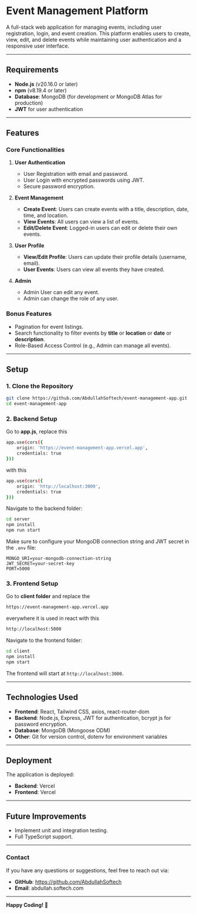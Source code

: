 
# Event Management Platform

A full-stack web application for managing events, including user registration, login, and event creation. This platform enables users to create, view, edit, and delete events while maintaining user authentication and a responsive user interface.

---

## **Requirements**
- **Node.js** (v20.16.0 or later)
- **npm** (v8.19.4 or later)
- **Database**: MongoDB (for development or MongoDB Atlas for production)
- **JWT** for user authentication

---

## **Features**

### **Core Functionalities**
1. **User Authentication**
   - User Registration with email and password.
   - User Login with encrypted passwords using JWT.
   - Secure password encryption.

2. **Event Management**
   - **Create Event**: Users can create events with a title, description, date, time, and location.
   - **View Events**: All users can view a list of events.
   - **Edit/Delete Event**: Logged-in users can edit or delete their own events.

3. **User Profile**
   - **View/Edit Profile**: Users can update their profile details (username, email).
   - **User Events**: Users can view all events they have created.

4. **Admin**
   - Admin User can edit any event.
   - Admin can change the role of any user.

### **Bonus Features**
- Pagination for event listings.
- Search functionality to filter events by **title** or **location** or **date** or **description**.
- Role-Based Access Control (e.g., Admin can manage all events).

---

## **Setup**

### 1. **Clone the Repository**
```bash
git clone https://github.com/AbdullahSoftech/event-management-app.git
cd event-management-app
```

### 2. **Backend Setup**
Go to **app.js**, replace this
```bash
app.use(cors({
    origin: 'https://event-management-app.vercel.app',
    credentials: true
}))
```
with this

```bash
app.use(cors({
    origin: 'http://localhost:3000',
    credentials: true
}))
```
Navigate to the backend folder:
```bash
cd server
npm install
npm run start
```
Make sure to configure your MongoDB connection string and JWT secret in the `.env` file:
```env
MONGO_URI=your-mongodb-connection-string
JWT_SECRET=your-secret-key
PORT=5000
```

### 3. **Frontend Setup**
Go to **client folder** and replace the
```bash
https://event-management-app.vercel.app
```
everywhere it is used in react with this
```bash
http://localhost:5000
```
Navigate to the frontend folder:
```bash
cd client
npm install
npm start
```
The frontend will start at `http://localhost:3000`.

---

## **Technologies Used**
- **Frontend**: React, Tailwind CSS, axios, react-router-dom
- **Backend**: Node.js, Express, JWT for authentication, bcrypt js for password encryption.
- **Database**: MongoDB (Mongoose ODM)
- **Other**: Git for version control, dotenv for environment variables

---

## **Deployment**
The application is deployed:
- **Backend**: Vercel
- **Frontend**: Vercel

---

## **Future Improvements**
- Implement unit and integration testing.
- Full TypeScript support.

---

### **Contact**
If you have any questions or suggestions, feel free to reach out via:
- **GitHub**: https://github.com/AbdullahSoftech
- **Email**: abdullah.softech.com

---

**Happy Coding! 🚀**
